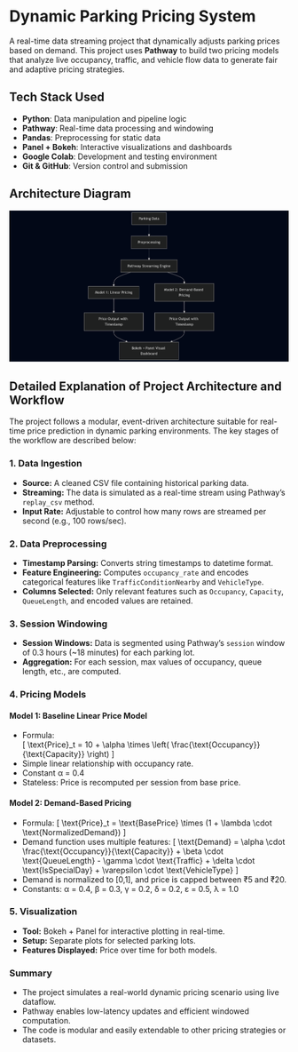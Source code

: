 #  Dynamic Parking Pricing System

A real-time data streaming project that dynamically adjusts parking prices based on demand. This project uses **Pathway** to build two pricing models that analyze live occupancy, traffic, and vehicle flow data to generate fair and adaptive pricing strategies.

##  Tech Stack Used

- **Python**: Data manipulation and pipeline logic
- **Pathway**: Real-time data processing and windowing
- **Pandas**: Preprocessing for static data
- **Panel + Bokeh**: Interactive visualizations and dashboards
- **Google Colab**: Development and testing environment
- **Git & GitHub**: Version control and submission

## Architecture Diagram

![Architecture Diagram](Architecture%20Diagram.png)

##  Detailed Explanation of Project Architecture and Workflow

The project follows a modular, event-driven architecture suitable for real-time price prediction in dynamic parking environments. The key stages of the workflow are described below:


###  1. Data Ingestion
- **Source:** A cleaned CSV file containing historical parking data.
- **Streaming:** The data is simulated as a real-time stream using Pathway’s `replay_csv` method.
- **Input Rate:** Adjustable to control how many rows are streamed per second (e.g., 100 rows/sec).


###  2. Data Preprocessing
- **Timestamp Parsing:** Converts string timestamps to datetime format.
- **Feature Engineering:** Computes `occupancy_rate` and encodes categorical features like `TrafficConditionNearby` and `VehicleType`.
- **Columns Selected:** Only relevant features such as `Occupancy`, `Capacity`, `QueueLength`, and encoded values are retained.


###  3. Session Windowing
- **Session Windows:** Data is segmented using Pathway’s `session` window of 0.3 hours (~18 minutes) for each parking lot.
- **Aggregation:** For each session, max values of occupancy, queue length, etc., are computed.


###  4. Pricing Models

####  Model 1: Baseline Linear Price Model
- Formula:  
  \[
  \text{Price}_t = 10 + \alpha \times \left( \frac{\text{Occupancy}}{\text{Capacity}} \right)
  \]
- Simple linear relationship with occupancy rate.
- Constant α = 0.4
- Stateless: Price is recomputed per session from base price.

####  Model 2: Demand-Based Pricing
- Formula:
  \[
  \text{Price}_t = \text{BasePrice} \times (1 + \lambda \cdot \text{NormalizedDemand})
  \]
- Demand function uses multiple features:
  \[
  \text{Demand} = \alpha \cdot \frac{\text{Occupancy}}{\text{Capacity}} + \beta \cdot \text{QueueLength} - \gamma \cdot \text{Traffic} + \delta \cdot \text{IsSpecialDay} + \varepsilon \cdot \text{VehicleType}
  \]
- Demand is normalized to [0,1], and price is capped between ₹5 and ₹20.
- Constants: α = 0.4, β = 0.3, γ = 0.2, δ = 0.2, ε = 0.5, λ = 1.0


###  5. Visualization
- **Tool:** Bokeh + Panel for interactive plotting in real-time.
- **Setup:** Separate plots for selected parking lots.
- **Features Displayed:** Price over time for both models.


###  Summary
- The project simulates a real-world dynamic pricing scenario using live dataflow.
- Pathway enables low-latency updates and efficient windowed computation.
- The code is modular and easily extendable to other pricing strategies or datasets.
